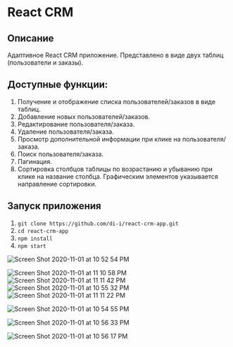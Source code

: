 # React CRM
 

## Описание

Адаптивное React CRM приложение. 
Представлено в виде двух таблиц (пользователи и заказы).


## Доступные функции:

1. Получение и отображение списка пользователей/заказов в виде таблиц.
2. Добавление новых пользователей/заказов.
3. Редактирование пользователя/заказа.
4. Удаление пользователя/заказа.
5. Просмотр дополнительной информации при клике на пользователя/заказа.
6. Поиск пользователя/заказа.
7. Пагинация.
8. Сортировка столбцов таблицы по возрастанию и убыванию при клике на название столбца. Графическим элементов указывается направление сортировки.


## Запуск приложения

1. `git clone https://github.com/di-i/react-crm-app.git`
2. `cd react-crm-app`
3. `npm install`
4. `npm start`



![Screen Shot 2020-11-01 at 10 52 54 PM](https://user-images.githubusercontent.com/55539864/97813107-14d3db00-1c97-11eb-85b9-fe5ca1714ba1.png)

![Screen Shot 2020-11-01 at 11 10 58 PM](https://user-images.githubusercontent.com/55539864/97813223-b9eeb380-1c97-11eb-928a-95ad0ec3e7bd.png)
![Screen Shot 2020-11-01 at 11 11 42 PM](https://user-images.githubusercontent.com/55539864/97813231-c4a94880-1c97-11eb-8710-656b0b775117.png)
![Screen Shot 2020-11-01 at 10 55 32 PM](https://user-images.githubusercontent.com/55539864/97813233-c6730c00-1c97-11eb-9c24-7d09d6356873.png)
![Screen Shot 2020-11-01 at 11 11 22 PM](https://user-images.githubusercontent.com/55539864/97813236-c7a43900-1c97-11eb-922d-e2573ea16e7e.png)





![Screen Shot 2020-11-01 at 10 54 55 PM](https://user-images.githubusercontent.com/55539864/97813105-143b4480-1c97-11eb-8fd9-529cca2a110e.png)

![Screen Shot 2020-11-01 at 10 56 33 PM](https://user-images.githubusercontent.com/55539864/97813104-13a2ae00-1c97-11eb-9ac6-a065068fc51a.png)

![Screen Shot 2020-11-01 at 10 56 17 PM](https://user-images.githubusercontent.com/55539864/97813102-11d8ea80-1c97-11eb-87c7-27fd02ad7fd7.png)

